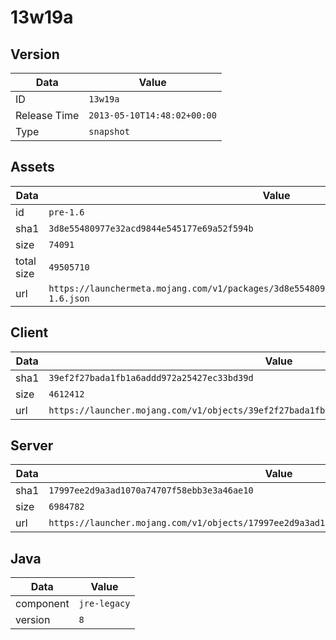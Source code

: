 # 13w19a

## Version

|**Data**        | **Value**                 |
|----------------|-------------------------|
| ID   | ```13w19a```   |
| Release Time   | ```2013-05-10T14:48:02+00:00```   |
| Type   | ```snapshot```   |

## Assets

|**Data**        | **Value**                 |
|----------------|-------------------------|
| id   | ```pre-1.6```   |
| sha1   | ```3d8e55480977e32acd9844e545177e69a52f594b```   |
| size   | ```74091```   |
| total size  | ```49505710```  |
| url       | ```https://launchermeta.mojang.com/v1/packages/3d8e55480977e32acd9844e545177e69a52f594b/pre-1.6.json``` |

## Client

|**Data**        | **Value**                 |
|----------------|-------------------------|
| sha1   | ```39ef2f27bada1fb1a6addd972a25427ec33bd39d```   |
| size   | ```4612412```   |
| url       | ```https://launcher.mojang.com/v1/objects/39ef2f27bada1fb1a6addd972a25427ec33bd39d/client.jar``` |

## Server

|**Data**        | **Value**                 |
|----------------|-------------------------|
| sha1   | ```17997ee2d9a3ad1070a74707f58ebb3e3a46ae10```   |
| size   | ```6984782```   |
| url       | ```https://launcher.mojang.com/v1/objects/17997ee2d9a3ad1070a74707f58ebb3e3a46ae10/server.jar``` |

## Java

|**Data**        | **Value**                 |
|----------------|-------------------------|
| component   | ```jre-legacy```   |
| version   | ```8```   |